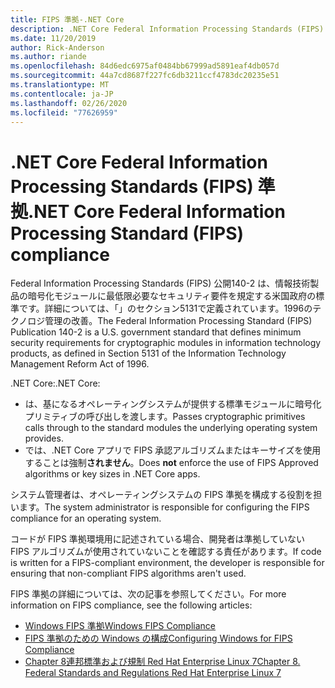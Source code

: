 ```yaml
---
title: FIPS 準拠-.NET Core
description: .NET Core Federal Information Processing Standards (FIPS) 準拠について説明します。
ms.date: 11/20/2019
author: Rick-Anderson
ms.author: riande
ms.openlocfilehash: 84d6edc6975af0484bb67999ad5891eaf4db057d
ms.sourcegitcommit: 44a7cd8687f227fc6db3211ccf4783dc20235e51
ms.translationtype: MT
ms.contentlocale: ja-JP
ms.lasthandoff: 02/26/2020
ms.locfileid: "77626959"
---
```

# <a name="net-core-federal-information-processing-standard-fips-compliance"></a><span data-ttu-id="912e8-103">.NET Core Federal Information Processing Standards (FIPS) 準拠</span><span class="sxs-lookup"><span data-stu-id="912e8-103">.NET Core Federal Information Processing Standard (FIPS) compliance</span></span>

<span data-ttu-id="912e8-104">Federal Information Processing Standards (FIPS) 公開140-2 は、情報技術製品の暗号化モジュールに最低限必要なセキュリティ要件を規定する米国政府の標準です。詳細については、「」のセクション5131で定義されています。1996のテクノロジ管理の改善。</span><span class="sxs-lookup"><span data-stu-id="912e8-104">The Federal Information Processing Standard (FIPS) Publication 140-2 is a U.S. government standard that defines minimum security requirements for cryptographic modules in information technology products, as defined in Section 5131 of the Information Technology Management Reform Act of 1996.</span></span>

<span data-ttu-id="912e8-105">.NET Core:</span><span class="sxs-lookup"><span data-stu-id="912e8-105">.NET Core:</span></span>

* <span data-ttu-id="912e8-106">は、基になるオペレーティングシステムが提供する標準モジュールに暗号化プリミティブの呼び出しを渡します。</span><span class="sxs-lookup"><span data-stu-id="912e8-106">Passes cryptographic primitives calls through to the standard modules the underlying operating system provides.</span></span>
* <span data-ttu-id="912e8-107">では、.NET Core アプリで FIPS 承認アルゴリズムまたはキーサイズを使用することは強制**されません**。</span><span class="sxs-lookup"><span data-stu-id="912e8-107">Does **not** enforce the use of FIPS Approved algorithms or key sizes in .NET Core apps.</span></span>

<span data-ttu-id="912e8-108">システム管理者は、オペレーティングシステムの FIPS 準拠を構成する役割を担います。</span><span class="sxs-lookup"><span data-stu-id="912e8-108">The system administrator is responsible for configuring the FIPS compliance for an operating system.</span></span>

<span data-ttu-id="912e8-109">コードが FIPS 準拠環境用に記述されている場合、開発者は準拠していない FIPS アルゴリズムが使用されていないことを確認する責任があります。</span><span class="sxs-lookup"><span data-stu-id="912e8-109">If code is written for a FIPS-compliant environment, the developer is responsible for ensuring that non-compliant FIPS algorithms aren't used.</span></span>

<span data-ttu-id="912e8-110">FIPS 準拠の詳細については、次の記事を参照してください。</span><span class="sxs-lookup"><span data-stu-id="912e8-110">For more information on FIPS compliance, see the following articles:</span></span>

* [<span data-ttu-id="912e8-111">Windows FIPS 準拠</span><span class="sxs-lookup"><span data-stu-id="912e8-111">Windows FIPS Compliance</span></span>](/windows/security/threat-protection/fips-140-validation)
* [<span data-ttu-id="912e8-112">FIPS 準拠のための Windows の構成</span><span class="sxs-lookup"><span data-stu-id="912e8-112">Configuring Windows for FIPS Compliance</span></span>](/windows/security/threat-protection/security-policy-settings/system-cryptography-use-fips-compliant-algorithms-for-encryption-hashing-and-signing)
* [<span data-ttu-id="912e8-113">Chapter 8連邦標準および規制 Red Hat Enterprise Linux 7</span><span class="sxs-lookup"><span data-stu-id="912e8-113">Chapter 8. Federal Standards and Regulations Red Hat Enterprise Linux 7</span></span>](https://access.redhat.com/documentation/en-us/red_hat_enterprise_linux/7/html/security_guide/chap-federal_standards_and_regulations)
